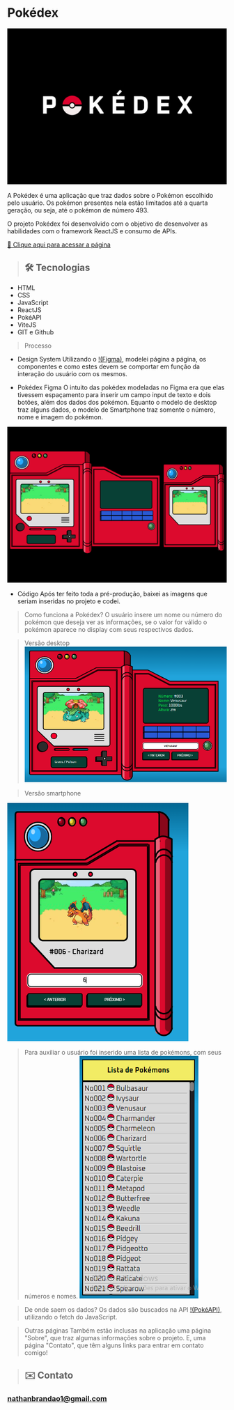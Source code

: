 # Pokédex

![preview](./readme-assets/Capa.png)

A Pokédex é uma aplicação que traz dados sobre o Pokémon escolhido pelo usuário. Os pokémon presentes nela estão limitados até a quarta geração, ou seja, até o pokémon de número 493.

O projeto Pokédex foi desenvolvido com o objetivo de desenvolver as habilidades com o framework ReactJS e consumo de APIs.

[🔗 Clique aqui para acessar a página](https://nathanmarques2001.github.io/Pokedex/)

>## 🛠 Tecnologias
- HTML
- CSS
- JavaScript
- ReactJS
- PokéAPI
- ViteJS
- GIT e Github

> Processo

- Design System
Utilizando o [!(Figma)](https://www.figma.com/), modelei página a página, os componentes e como estes devem se comportar em função da interação do usuário com os mesmos. 

- Pokédex Figma
O intuito das pokédex modeladas no Figma era que elas tivessem espaçamento para inserir um campo input de texto e dois botões, além dos dados dos pokémon.
Equanto o modelo de desktop traz alguns dados, o modelo de Smartphone traz somente o número, nome e imagem do pokémon.

![preview](./readme-assets/Pokedex-Figma.png)

- Código
Após ter feito toda a pré-produção, baixei as imagens que seriam inseridas no projeto e codei.

> Como funciona a Pokédex?
O usuário insere um nome ou número do pokémon que deseja ver as informações, se o valor for válido o pokémon aparece no display com seus respectivos dados.

> Versão desktop
![preview](./readme-assets/Dados-Desktop.PNG)

> Versão smartphone

![preview](./readme-assets/Dados-Smartphone.PNG)

> Para auxiliar o usuário foi inserido uma lista de pokémons, com seus números e nomes.
![preview](./readme-assets/Lista.PNG)

> De onde saem os dados?
Os dados são buscados na API [!(PokéAPI)](https://pokeapi.co/), utilizando o fetch do JavaScript.

> Outras páginas
Também estão inclusas na aplicação uma página "Sobre", que traz algumas informações sobre o projeto. E, uma página "Contato", que têm alguns links para entrar em contato comigo!

>## ✉️ Contato

### nathanbrandao1@gmail.com
